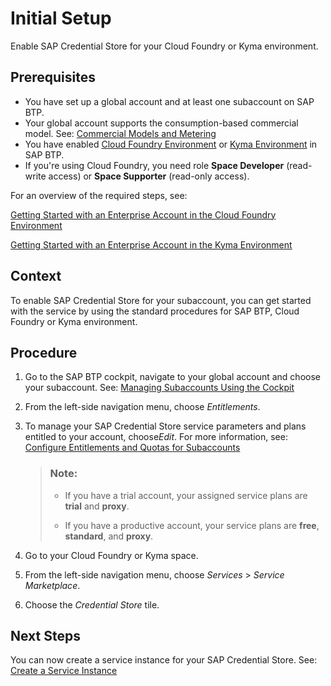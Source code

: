 <!-- loiod5f1ce7bd8c041bb8cf4b328e06938a2 -->

# Initial Setup

Enable SAP Credential Store for your Cloud Foundry or Kyma environment.



<a name="loiod5f1ce7bd8c041bb8cf4b328e06938a2__prereq_qxf_22p_xgb"/>

## Prerequisites

-   You have set up a global account and at least one subaccount on SAP BTP.
-   Your global account supports the consumption-based commercial model. See: [Commercial Models and Metering](https://help.sap.com/docs/cloud-portal-service/sap-cloud-portal-service-on-cloud-foundry/commercial-models-and-metering)
-   You have enabled [Cloud Foundry Environment](https://help.sap.com/docs/btp/sap-business-technology-platform/cloud-foundry-environment?version=Cloud) or [Kyma Environment](https://help.sap.com/docs/btp/sap-business-technology-platform/kyma-environment?version=Cloud) in SAP BTP.
-   If you're using Cloud Foundry, you need role **Space Developer** \(read-write access\) or **Space Supporter** \(read-only access\).

For an overview of the required steps, see:

[Getting Started with an Enterprise Account in the Cloud Foundry Environment](https://help.sap.com/docs/btp/sap-business-technology-platform/getting-started-with-enterprise-account-in-cloud-foundry-environment)

[Getting Started with an Enterprise Account in the Kyma Environment](https://help.sap.com/docs/btp/sap-business-technology-platform/getting-started-with-enterprise-account-in-kyma-environment)



<a name="loiod5f1ce7bd8c041bb8cf4b328e06938a2__context_mcl_mrk_bgb"/>

## Context

To enable SAP Credential Store for your subaccount, you can get started with the service by using the standard procedures for SAP BTP, Cloud Foundry or Kyma environment.



## Procedure

1.  Go to the SAP BTP cockpit, navigate to your global account and choose your subaccount. See: [Managing Subaccounts Using the Cockpit](https://help.sap.com/viewer/65de2977205c403bbc107264b8eccf4b/Cloud/en-US/55d0b6d8b96846b8ae93b85194df0944.html)

2.  From the left-side navigation menu, choose *Entitlements*.

3.  To manage your SAP Credential Store service parameters and plans entitled to your account, choose*Edit*. For more information, see: [Configure Entitlements and Quotas for Subaccounts](https://help.sap.com/viewer/65de2977205c403bbc107264b8eccf4b/Cloud/en-US/5ba357b4fa1e4de4b9fcc4ae771609da.html)

    > ### Note:  
    > -   If you have a trial account, your assigned service plans are **trial** and **proxy**.
    > 
    > -   If you have a productive account, your service plans are **free**, **standard**, and **proxy**.

4.  Go to your Cloud Foundry or Kyma space.

5.  From the left-side navigation menu, choose *Services* \> *Service Marketplace*.

6.  Choose the *Credential Store* tile.




<a name="loiod5f1ce7bd8c041bb8cf4b328e06938a2__postreq_lrr_ftl_jsb"/>

## Next Steps

You can now create a service instance for your SAP Credential Store. See: [Create a Service Instance](admin-and-ops/create-a-service-instance-dc5f087.md)

